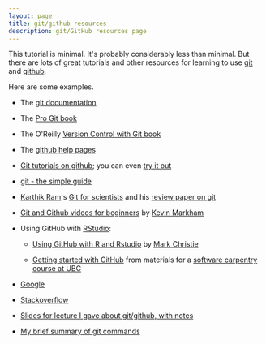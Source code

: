 ```yaml
---
layout: page
title: git/github resources
description: git/GitHub resources page
---
```


This tutorial is minimal.  It's probably considerably less than
minimal.  But there are lots of great tutorials and other resources
for learning to use [git](https://git-scm.com) and
[github](https://github.com).

Here are some examples.

- The [git documentation](https://git-scm.com/documentation)

- The [Pro Git book](https://git-scm.com/book)

- The O'Reilly
  [Version Control with Git book](https://shop.oreilly.com/product/9780596520137.do)

- The [github help pages](https://help.github.com/)

- [Git tutorials on github](https://services.github.com/#offerings); you can even
  [try it out](https://try.github.io/levels/1/challenges/1)

- [git - the simple guide](https://rogerdudler.github.io/git-guide/)

- [Karthik Ram](https://github.com/karthik)'s
  [Git for scientists](http://karthik.github.io/git_intro) and his
  [review paper on git](https://github.com/karthik/smb_git)

- [Git and Github videos for beginners](https://www.dataschool.io/git-and-github-videos-for-beginners/)
  by [Kevin Markham](https://www.dataschool.io/about/)

- Using GitHub with [RStudio](https://www.rstudio.com):

  - [Using GitHub with R and Rstudio](https://markrchristie.wordpress.com/2013/11/26/using-github-with-r-and-rstudio/)
    by [Mark Christie](https://markrchristie.wordpress.com/)

  - [Getting started with GitHub](https://jennybc.github.io/2014-05-12-ubc/ubc-r/session2.4_github.html)
    from materials for a
    [software carpentry](https://software-carpentry.org/)
    [course at UBC](https://jennybc.github.io/2014-05-12-ubc/)

- [Google](https://bit.ly/13lFEmG)

- [Stackoverflow](https://stackoverflow.com/questions/tagged/git)

- [Slides for lecture I gave about git/github, with notes](https://kbroman.org/Tools4RR/assets/lectures/04_git_withnotes.pdf)

- [My brief summary of git commands](https://github.com/kbroman/Tools4RR/tree/master/04_Git/GitCommands/git_notes.md)



